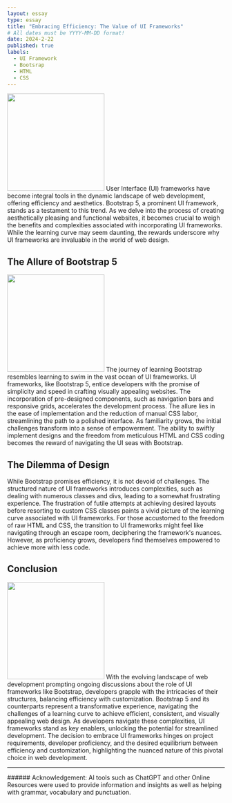 ```yaml
---
layout: essay
type: essay
title: "Embracing Efficiency: The Value of UI Frameworks"
# All dates must be YYYY-MM-DD format!
date: 2024-2-22
published: true
labels:
  - UI Framework
  - Bootsrap
  - HTML
  - CSS
---
```

<img width="225px" 
     class="rounded float-start pe-4" 
     src="https://cdna.artstation.com/p/assets/images/images/019/010/986/large/joshua-prakash-office-desk.jpg?1561619626" >
User Interface (UI) frameworks have become integral tools in the dynamic landscape of web development, offering efficiency and aesthetics. Bootstrap 5, a prominent UI framework, stands as a testament to this trend. As we delve into the process of creating aesthetically pleasing and functional websites, it becomes crucial to weigh the benefits and complexities associated with incorporating UI frameworks. While the learning curve may seem daunting, the rewards underscore why UI frameworks are invaluable in the world of web design.

## The Allure of Bootstrap 5
<img width="225px" 
     class="rounded float-start pe-4" 
     src="https://htmlburger.com/blog/wp-content/uploads/2021/02/lets-talk-about-bootstrap.png" >
The journey of learning Bootstrap resembles learning to swim in the vast ocean of UI frameworks. UI frameworks, like Bootstrap 5, entice developers with the promise of simplicity and speed in crafting visually appealing websites. The incorporation of pre-designed components, such as navigation bars and responsive grids, accelerates the development process. The allure lies in the ease of implementation and the reduction of manual CSS labor, streamlining the path to a polished interface. As familiarity grows, the initial challenges transform into a sense of empowerment. The ability to swiftly implement designs and the freedom from meticulous HTML and CSS coding becomes the reward of navigating the UI seas with Bootstrap.

## The Dilemma of Design
While Bootstrap promises efficiency, it is not devoid of challenges. The structured nature of UI frameworks introduces complexities, such as dealing with numerous classes and divs, leading to a somewhat frustrating experience. The frustration of futile attempts at achieving desired layouts before resorting to custom CSS classes paints a vivid picture of the learning curve associated with UI frameworks. For those accustomed to the freedom of raw HTML and CSS, the transition to UI frameworks might feel like navigating through an escape room, deciphering the framework's nuances. However, as proficiency grows, developers find themselves empowered to achieve more with less code.

## Conclusion
<img width="225px" 
     class="rounded mx-auto d-block" 
     src="https://miro.medium.com/v2/resize:fit:1400/0*gfhvEGw7u8ZA5Gsc.png" >
With the evolving landscape of web development prompting ongoing discussions about the role of UI frameworks like Bootstrap, developers grapple with the intricacies of their structures, balancing efficiency with customization. Bootstrap 5 and its counterparts represent a transformative experience, navigating the challenges of a learning curve to achieve efficient, consistent, and visually appealing web design. As developers navigate these complexities, UI frameworks stand as key enablers, unlocking the potential for streamlined development. The decision to embrace UI frameworks hinges on project requirements, developer proficiency, and the desired equilibrium between efficiency and customization, highlighting the nuanced nature of this pivotal choice in web development.

<hr>
###### Acknowledgement: AI tools such as ChatGPT and other Online Resources were used to provide information and insights as well as helping with grammar, vocabulary and punctuation.
